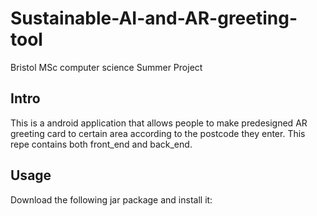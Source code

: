 # Sustainable-AI-and-AR-greeting-tool
Bristol MSc computer science Summer Project

## Intro
This is a android application that allows people to make predesigned AR greeting card to certain area according to the postcode they enter. This repe contains both front_end and back_end.

## Usage
Download the following jar package and install it:
